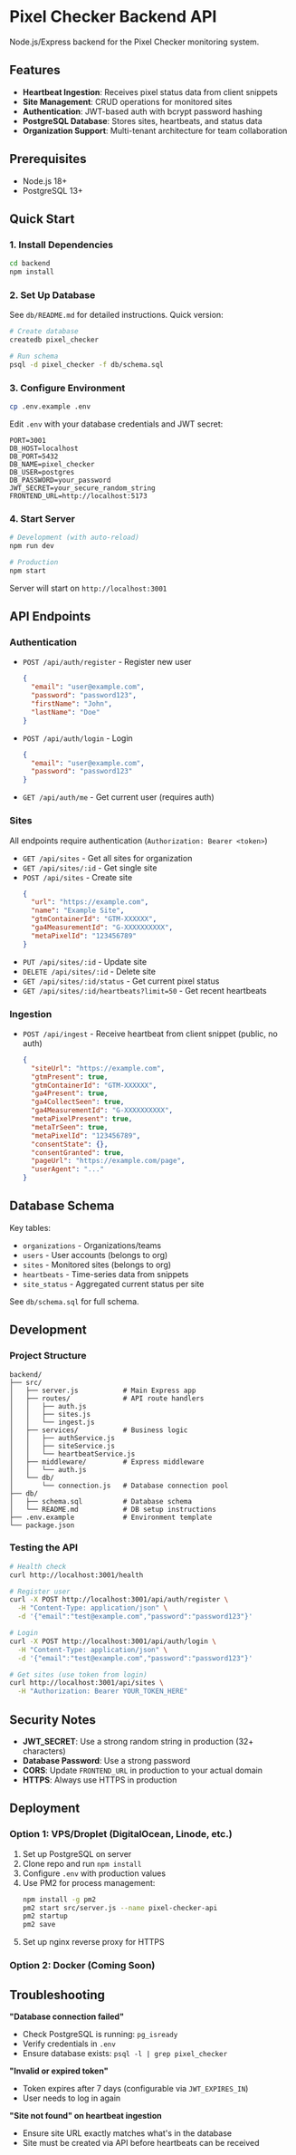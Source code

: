 # Pixel Checker Backend API

Node.js/Express backend for the Pixel Checker monitoring system.

## Features

- **Heartbeat Ingestion**: Receives pixel status data from client snippets
- **Site Management**: CRUD operations for monitored sites
- **Authentication**: JWT-based auth with bcrypt password hashing
- **PostgreSQL Database**: Stores sites, heartbeats, and status data
- **Organization Support**: Multi-tenant architecture for team collaboration

## Prerequisites

- Node.js 18+
- PostgreSQL 13+

## Quick Start

### 1. Install Dependencies

```bash
cd backend
npm install
```

### 2. Set Up Database

See `db/README.md` for detailed instructions. Quick version:

```bash
# Create database
createdb pixel_checker

# Run schema
psql -d pixel_checker -f db/schema.sql
```

### 3. Configure Environment

```bash
cp .env.example .env
```

Edit `.env` with your database credentials and JWT secret:

```env
PORT=3001
DB_HOST=localhost
DB_PORT=5432
DB_NAME=pixel_checker
DB_USER=postgres
DB_PASSWORD=your_password
JWT_SECRET=your_secure_random_string
FRONTEND_URL=http://localhost:5173
```

### 4. Start Server

```bash
# Development (with auto-reload)
npm run dev

# Production
npm start
```

Server will start on `http://localhost:3001`

## API Endpoints

### Authentication

- `POST /api/auth/register` - Register new user
  ```json
  {
    "email": "user@example.com",
    "password": "password123",
    "firstName": "John",
    "lastName": "Doe"
  }
  ```

- `POST /api/auth/login` - Login
  ```json
  {
    "email": "user@example.com",
    "password": "password123"
  }
  ```

- `GET /api/auth/me` - Get current user (requires auth)

### Sites

All endpoints require authentication (`Authorization: Bearer <token>`)

- `GET /api/sites` - Get all sites for organization
- `GET /api/sites/:id` - Get single site
- `POST /api/sites` - Create site
  ```json
  {
    "url": "https://example.com",
    "name": "Example Site",
    "gtmContainerId": "GTM-XXXXXX",
    "ga4MeasurementId": "G-XXXXXXXXXX",
    "metaPixelId": "123456789"
  }
  ```
- `PUT /api/sites/:id` - Update site
- `DELETE /api/sites/:id` - Delete site
- `GET /api/sites/:id/status` - Get current pixel status
- `GET /api/sites/:id/heartbeats?limit=50` - Get recent heartbeats

### Ingestion

- `POST /api/ingest` - Receive heartbeat from client snippet (public, no auth)
  ```json
  {
    "siteUrl": "https://example.com",
    "gtmPresent": true,
    "gtmContainerId": "GTM-XXXXXX",
    "ga4Present": true,
    "ga4CollectSeen": true,
    "ga4MeasurementId": "G-XXXXXXXXXX",
    "metaPixelPresent": true,
    "metaTrSeen": true,
    "metaPixelId": "123456789",
    "consentState": {},
    "consentGranted": true,
    "pageUrl": "https://example.com/page",
    "userAgent": "..."
  }
  ```

## Database Schema

Key tables:
- `organizations` - Organizations/teams
- `users` - User accounts (belongs to org)
- `sites` - Monitored sites (belongs to org)
- `heartbeats` - Time-series data from snippets
- `site_status` - Aggregated current status per site

See `db/schema.sql` for full schema.

## Development

### Project Structure

```
backend/
├── src/
│   ├── server.js           # Main Express app
│   ├── routes/             # API route handlers
│   │   ├── auth.js
│   │   ├── sites.js
│   │   └── ingest.js
│   ├── services/           # Business logic
│   │   ├── authService.js
│   │   ├── siteService.js
│   │   └── heartbeatService.js
│   ├── middleware/         # Express middleware
│   │   └── auth.js
│   └── db/
│       └── connection.js   # Database connection pool
├── db/
│   ├── schema.sql          # Database schema
│   └── README.md           # DB setup instructions
├── .env.example            # Environment template
└── package.json
```

### Testing the API

```bash
# Health check
curl http://localhost:3001/health

# Register user
curl -X POST http://localhost:3001/api/auth/register \
  -H "Content-Type: application/json" \
  -d '{"email":"test@example.com","password":"password123"}'

# Login
curl -X POST http://localhost:3001/api/auth/login \
  -H "Content-Type: application/json" \
  -d '{"email":"test@example.com","password":"password123"}'

# Get sites (use token from login)
curl http://localhost:3001/api/sites \
  -H "Authorization: Bearer YOUR_TOKEN_HERE"
```

## Security Notes

- **JWT_SECRET**: Use a strong random string in production (32+ characters)
- **Database Password**: Use a strong password
- **CORS**: Update `FRONTEND_URL` in production to your actual domain
- **HTTPS**: Always use HTTPS in production

## Deployment

### Option 1: VPS/Droplet (DigitalOcean, Linode, etc.)

1. Set up PostgreSQL on server
2. Clone repo and run `npm install`
3. Configure `.env` with production values
4. Use PM2 for process management:
   ```bash
   npm install -g pm2
   pm2 start src/server.js --name pixel-checker-api
   pm2 startup
   pm2 save
   ```
5. Set up nginx reverse proxy for HTTPS

### Option 2: Docker (Coming Soon)

## Troubleshooting

**"Database connection failed"**
- Check PostgreSQL is running: `pg_isready`
- Verify credentials in `.env`
- Ensure database exists: `psql -l | grep pixel_checker`

**"Invalid or expired token"**
- Token expires after 7 days (configurable via `JWT_EXPIRES_IN`)
- User needs to log in again

**"Site not found" on heartbeat ingestion**
- Ensure site URL exactly matches what's in the database
- Site must be created via API before heartbeats can be received
